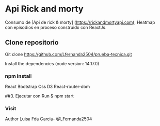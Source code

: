 # Api Rick and morty
Consumo de [Api de rick & morty] (https://rickandmortyapi.com), Heatmap con episodios en proceso construido con ReactJs.


## Clone repositorio

Git clone https://github.com/Lfernanda2504/prueba-tecnica.git

Install the dependencies (node version: 14.17.0)

### npm install

React
Bootstrap
Css 
D3
React-router-dom

##3. Ejecutar con Run 
$ npm start 

### Visit 

Author Luisa Fda Garcia- @LFernanda2504



